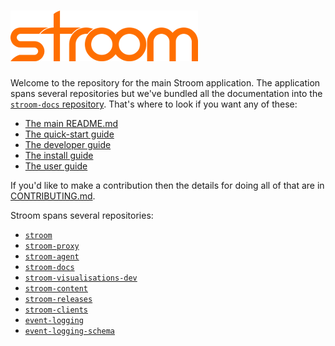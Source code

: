 # ![Stroom](logo.png)

Welcome to the repository for the main Stroom application. The application spans several repositories but we've bundled all the documentation into the [`stroom-docs` repository](https://github.com/gchq/stroom-docs). That's where to look if you want any of these:

- [The main README.md](https://github.com/gchq/stroom-docs/blob/master/README.md)
- [The quick-start guide](https://github.com/gchq/stroom-docs/blob/master/quick-start-guide/quick-start.md)
- [The developer guide](https://github.com/gchq/stroom-docs/tree/master/dev-guide/)
- [The install guide](https://github.com/gchq/stroom-docs/tree/master/install-guide)
- [The user guide](https://github.com/gchq/stroom-docs/tree/master/user-guide)

If you'd like to make a contribution then the details for doing all of that are in [CONTRIBUTING.md](https://github.com/gchq/stroom/blob/master/CONTRIBUTING.md).

Stroom spans several repositories:

- [`stroom`     ](https://github.com/gchq/stroom)
- [`stroom-proxy`](https://github.com/gchq/stroom-proxy)
- [`stroom-agent`](https://github.com/gchq/stroom-agent)
- [`stroom-docs`](https://github.com/gchq/stroom-docs)
- [`stroom-visualisations-dev`](https://github.com/gchq/stroom-visualisations-dev)
- [`stroom-content`           ](https://github.com/gchq/stroom-content)
- [`stroom-releases`          ](https://github.com/gchq/stroom-releases)
- [`stroom-clients`           ](https://github.com/gchq/stroom-clients)
- [`event-logging`            ](https://github.com/gchq/event-logging)
- [`event-logging-schema`     ](https://github.com/gchq/event-logging-schema)

    
